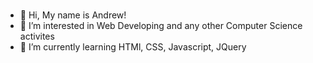 

<h1 align="center>
  <img src="https://readme-typing-svg.demolab.com/?lines=First+line+of+text;Second+line+of+text)](https://git.io/typing-svg />
</h1>



- 👋 Hi, My name is Andrew!
- 👀 I’m interested in Web Developing and any other Computer Science activites
- 🌱 I’m currently learning HTMl, CSS, Javascript, JQuery


<!---
AndrewCrews3/AndrewCrews3 is a ✨ special ✨ repository because its `README.md` (this file) appears on your GitHub profile.
You can click the Preview link to take a look at your changes.
--->
